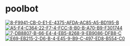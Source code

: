 # poolbot
<a href="https://ibb.co/tm37V9V"><img src="https://i.ibb.co/WxsbmLm/8-F9941-CB-0-E1-E-4375-AFDA-AC85-A5-BD195-B.jpg" alt="8-F9941-CB-0-E1-E-4375-AFDA-AC85-A5-BD195-B" border="0" /></a>
<a href="https://ibb.co/KN7d6cf"><img src="https://i.ibb.co/VHDRV0z/A5-F4-C364-22-F7-4-FCC-8-B0-B-A70-B9-F301744.jpg" alt="A5-F4-C364-22-F7-4-FCC-8-B0-B-A70-B9-F301744" border="0" /></a>
<a href="https://ibb.co/8sgdmJs"><img src="https://i.ibb.co/r02cQg0/7-DB8807-B-66-E4-4-EB5-8268-9-EB9086-DFB8-C.jpg" alt="7-DB8807-B-66-E4-4-EB5-8268-9-EB9086-DFB8-C" border="0" /></a>
<a href="https://ibb.co/800vmxb"><img src="https://i.ibb.co/rmm8Qp3/E69-EB215-2-D6-B-4-E45-9-B9-C-497-ED8-B554-C0.jpg" alt="E69-EB215-2-D6-B-4-E45-9-B9-C-497-ED8-B554-C0" border="0" /></a>
